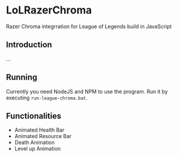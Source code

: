 # LoLRazerChroma
Razer Chroma integrration for League of Legends build in JavaScript

## Introduction

...

## Running
Currently you need NodeJS and NPM to use the program.
Run it by executing `run-league-chroma.bat`.

## Functionalities

- Animated Health Bar
- Animated Resource Bar
- Death Animation
- Level up Animation
